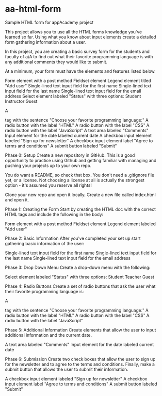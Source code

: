 # aa-html-form
Sample HTML form for appAcademy project

This project allows you to use all the HTML forms knowledge you've learned so far. Using what you know about input elements create a detailed form gathering information about a user.

In this project, you are creating a basic survey form for the students and faculty of a/A to find out what their favorite programming language is with any additional comments they would like to submit.

At a minimum, your form must have the elements and features listed below.

Form element with a post method
Fieldset element
Legend element titled "Add user"
Single-lined text input field for the first name
Single-lined text input field for the last name
Single-lined text input field for the email address
Select element labeled "Status" with three options:
Student
Instructor
Guest

A <p> tag with the sentence "Choose your favorite programming language:"
A radio button with the label "HTML"
A radio button with the label "CSS"
A radio button with the label "JavaScript"
A text area labeled "Comments"
Input element for the date labeled current date
A checkbox input element labeled "Sign up for newsletter"
A checkbox input element label "Agree to terms and conditions"
A submit button labeled "Submit"


Phase 0: Setup
Create a new repository in GitHub. This is a good opportunity to practice using Github and getting familiar with managing and pushing your projects up to your own repo.

You do want a README, so check that box. You don't need a .gitignore file yet, or a license. Not choosing a license at all is actually the strongest option - it's assumed you reserve all rights!

Clone your new repo and open it locally. Create a new file called index.html and open it.

Phase 1: Creating the Form
Start by creating the HTML doc with the correct HTML tags and include the following in the body:

Form element with a post method
Fieldset element
Legend element labeled "Add user"


Phase 2: Basic Information
After you've completed your set up start gathering basic information of the user:

Single-lined text input field for the first name
Single-lined text input field for the last name
Single-lined text input field for the email address


Phase 3: Drop Down Menu
Create a drop-down menu with the following:

Select element labeled "Status" with three options:
Student
Teacher
Guest


Phase 4: Radio Buttons
Create a set of radio buttons that ask the user what their favorite programming language is:

A <p> tag with the sentence "Choose your favorite programming language:"
A radio button with the label "HTML"
A radio button with the label "CSS"
A radio button with the label "JavaScript"


Phase 5: Additional Information
Create elements that allow the user to input additional information and the current date.

A text area labeled "Comments"
Input element for the date labeled current date


Phase 6: Submission
Create two check boxes that allow the user to sign up for the newsletter and to agree to the terms and conditions. Finally, make a submit button that allows the user to submit their information.

A checkbox input element labeled "Sign up for newsletter"
A checkbox input element label "Agree to terms and conditions"
A submit button labeled "Submit"
